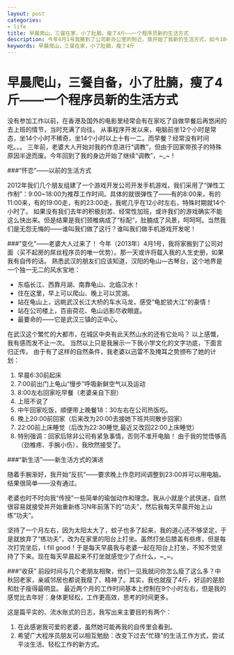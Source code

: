 ```yaml
---
layout: post
categories: 
- life 
title: 早晨爬山，三餐在家，小了肚腩，瘦了4斤——一个程序员新的生活方式
description: 今年4月1号我搬到了公司新办公室的附近，我开始了我新的生活方式，如今180天过去了——瘦了5斤，小了肚腩！
keywords: 早晨爬山，三餐在家，小了肚腩，瘦了4斤
---
```


早晨爬山，三餐自备，小了肚腩，瘦了4斤——一个程序员新的生活方式
==========

没有参加工作以前，在香港及国外的电影里经常会有在家吃了自做早餐后再悠闲的去上班的情节，当时充满了向往。
从事程序开发以来，电脑前坐12个小时是常态，坐14个小时不稀奇，坐14个小时以上十有一二。而早餐？经常没有时间吃。。。
三年前，老婆大人开始对我的作息进行“调教”，但由于回家带孩子的特殊原因半途而废。今年回到了我的身边开始了继续“调教”，~_~！

###“怀恋”——以前的生活方式

2012年我们几个朋友组建了一个游戏开发公司开发手机游戏，我们采用了“弹性工作制”：9:00~18:00为推荐工作时间。具体的就很弹性了——有的8:00来，有的11:00来，有的19:00走，有的23:00走，我呢几乎在12小时左右，特殊时期就14个小时了。
如果没有我们去年的积极刻苦、经常性加班，或许我们的游戏确实不能这么快出来。但是结果是我们颈椎病成了“标配”，肚腩成了风景，呵呵呵。当然我们是无怨无悔的——谁叫我们做了这行？谁叫我们做手机游戏开发呢！

###“变化”——老婆大人过来了！
今年（2013年）4月1号，我将家搬到了公司对面（买不起房的屌丝程序员的唯一优势）。那一天或许将载入我的人生史册，如果我有自传的话。
熟悉武汉的朋友们应该知道，汉阳的龟山—古琴台，这个地界是一个独一无二的风水宝地：
+ 东临长江、西靠月湖、南靠龟山、北临汉水！
+ 住在这里，早上可以爬山、晚上可以赏湖。
+ 站在龟山上，远眺武汉长江大桥的车水马龙，感受“龟蛇锁大江”的豪情！
+ 站在公司楼上，百亩荷花、龟山远影尽收眼底。
+ 最要命的——它是武汉三镇的正中心。

在武汉这个繁忙的大都市，在城区中央有此天然山水的还有它处吗？
以上感慨，我有感而发不止一次。
当然以上只是我展示一下我小学文化的文字功底，下面言归正传。
由于有了这样的自然条件，我老婆以迅雷不及掩耳之势颁布了她的计划：
1. 早晨6:30前起床
2. 7:00前出门上龟山“慢步”呼吸新鲜空气以及运动
3. 8:00左右回家吃早餐（老婆亲自下厨）
4. 上班不说了
5. 中午回家吃饭，顺便带上晚餐18：30左右在公司热饭吃。
6. 晚上20:00前回家（后来改为20:00去接她下班共同散步回家）
7. 22:00前上床睡觉（后改为22:30睡觉,最近又改回22:00上床睡觉）
8. 特别强调：回家后除非公司有紧急事情，否则不准开电脑！
由于我的觉悟够高（劲椎疼、手腕小伤），我欣然接受了。

###“新生活”——新生活方式的演进

随着手腕渐好，我开始“反抗”——要求晚上作息时间调整到23:00并可以用电脑。结果很简单——没有通过。

老婆也时不时向我“传授”一些简单的瑜伽动作和理念。我从小就是个武侠迷，自然很容易就接受并开始重新练习N年前落下的“功夫”，然后我每天早晨开始上山练“功夫”。

坚持了一个月左右，因为太阳太大了，蚊子也多了起来，我的道心还不够坚定，于是就放弃了“练功夫”，改为在家里的阳台上打坐。虽然打坐后膝盖有些疼，但是每次打完坐后，I fill good！于是每天早晨我与老婆一起在阳台上打坐，不知不觉坚持了下来。现在每天早晨起来不打坐就感觉少了点什么，~_~。

###“收获”
前段时间与几个老朋友相聚，他们一见我就问你怎么瘦了这么多？中秋回老家，亲戚邻居也都说我瘦了、精神了。其实，我也就瘦了4斤，好运的是脸和肚子瘦得最明显。
最近两个月的工作时间基本上控制在9个小时左右，但是我的感觉比去年好：身体更轻松，工作更高效，思考的时间更多。


这是篇平实的、流水账式的日志，我写出来主要目的有两个：
1. 在此感谢我可爱的老婆，虽然她可能再我的自传里会看到。
2. 希望广大程序员朋友可以相互勉励：改变下过去“忙碌”的生活工作方式，尝试平淡生活、轻松工作的新方式。



